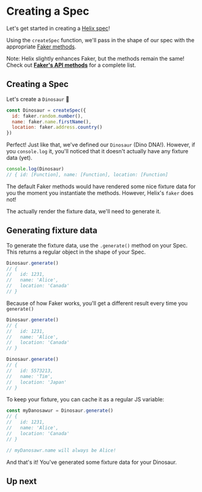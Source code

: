 # Creating a Spec

Let's get started in creating a [Helix spec](../api/HelixSpec)!

Using the `createSpec` function, we'll pass in the shape of our spec with the appropriate [Faker methods](https://github.com/marak/Faker.js/#api-methods).

Note: Helix slightly enhances Faker, but the methods remain the same! Check out **[Faker's API methods](https://github.com/marak/Faker.js/#api-methods)** for a complete list.

## Creating a Spec

Let's create a `Dinosaur` 🦎

```js
const Dinosaur = createSpec({
  id: faker.random.number(),
  name: faker.name.firstName(),
  location: faker.address.country()
})
```

Perfect! Just like that, we've defined our `Dinosaur` (Dino DNA!). However, if you `console.log` it, you'll noticed that it doesn't actually have any fixture data (yet).

```js
console.log(Dinosaur)
// { id: [Function], name: [Function], location: [Function]
```

The default Faker methods would have rendered some nice fixture data for you the moment you instantiate the methods. However, Helix's `faker` does not!

The actually render the fixture data, we'll need to generate it.


## Generating fixture data

To generate the fixture data, use the `.generate()` method on your Spec. This returns a regular object in the shape of your Spec.

```js
Dinosaur.generate()
// {
//   id: 1231,
//   name: 'Alice',
//   location: 'Canada'
// }
```

Because of how Faker works, you'll get a different result every time you `generate()`

```js
Dinosaur.generate()
// {
//   id: 1231,
//   name: 'Alice',
//   location: 'Canada'
// }

Dinosaur.generate()
// {
//   id: 5573213,
//   name: 'Tim',
//   location: 'Japan'
// }
```

To keep your fixture, you can cache it as a regular JS variable:

```js
const myDanosawur = Dinosaur.generate()
// {
//   id: 1231,
//   name: 'Alice',
//   location: 'Canada'
// }

// myDanosawr.name will always be Alice!
```

And that's it! You've generated some fixture data for your Dinosaur. 


## Up next
